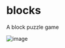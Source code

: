 # blocks
A block puzzle game

![image](https://github.com/Mkac003/blocks/assets/70202245/aa82ccb7-4ec1-4eb9-bc0b-4bd942e9f351)
